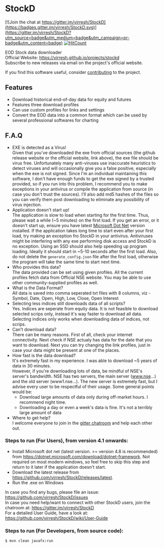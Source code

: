 # StockD
[![Join the chat at https://gitter.im/virresh/StockD](https://badges.gitter.im/virresh/StockD.svg)](https://gitter.im/virresh/StockD?utm_source=badge&utm_medium=badge&utm_campaign=pr-badge&utm_content=badge)
[![HitCount](http://hits.dwyl.com/virresh/StockD.svg)](http://hits.dwyl.com/virresh/StockD)

EOD Stock data downloader  
Official Website: https://virresh.github.io/projects/stockd  
Subscribe to new releases via email on the project's official website.

If you find this software useful, consider [contributing](https://github.com/virresh/StockD/wiki/Contributing) to the project.  

## Features
- Download historical end-of-day data for equity and futures
- Features three download profiles
- Can use custom profiles for links and settings
- Convert the EOD data into a common format which can be used by several professional softwares for charting

## F.A.Q
- EXE is detected as a Virus!  
Given that you've downloaded the exe from official sources (the github release website or the official website, link above), the exe file should be virus free. Unfortunately many anti-viruses use inaccurate heuristics to detect viruses and will occasionally give you a false positive, especially when the exe is not signed. Since I'm an individual maintaining this software, I don't have enough funds to get the exe signed by a trusted provided, so if you run into this problem, I recommend you to make exceptions in your antivirus or compile the application from source (in case you don't trust the sources). I'll also add md5 hashes of the files so you can verify them post downloading to eliminate any possibility of virus injection.  
- Application doesn't start up!  
The application is slow to load when starting for the first time. Thus, please wait a while (~5 minutes) on the first load. If you get an error, or it doesn't start up, ensure you have latest [Microsoft Dot Net](https://dotnet.microsoft.com/download/dotnet-framework) version installed. If the application takes long time to start even after your first load, try making an exception fro StockD in your antivirus. Antiviruses might be interfering with any exe performing disk access and StockD is no exception. Using an SSD should also help speeding up program loading. Ideally it should start in ~5-10 seconds after the first load. Also, do not delete the `generate_config.json` file after the first load, otherwise the program will take the same time to start next time.  
- Who provides this data?  
The data provided can be set using given profiles. All the current profiles fetch data from Official NSE website. You may be able to use other community-supplied profiles as well.
- What is the Data Format?  
All data is saved into comma seperated txt files with 8 columns, viz - Symbol, Date, Open, High, Low, Close, Open Interest
- Selecting less indices still downloads data of all scripts?  
Yes. Indices are seperate from equity data. It is not feasible to download selected scrips only, instead it's way faster to download all data. Selecting indices only works when downloading data of indices, not scrips.
- Can't download data?  
There can be many reasons. First of all, check your internet connectivity. Next check if NSE actualy has data for the date that you want to download. Next you can try changing the link profiles, just in case your data might be present at one of the places.
- How fast is the data download?  
It's extremely fast in my experience. I was able to download ~5 years of data in 30 minutes.  
However, if you're downloading lots of data, be mindful of NSE's server's bandwidth. NSE has two servers, the main server (www.nse...) and the old server (www1.nse...). The new server is extremely fast, but I advise every user to be respectful of their usage. Some general points would be:  
    - Download large amounts of data only during off-market hours. I recommend night time.
    - Downloading a day or even a week's data is fine. It's not a terribly large amount of data
- Where to get help?  
I welcome everyone to join in the [gitter chatroom](https://gitter.im/virresh/StockD) and help each other out.

### Steps to run (For Users), from version 4.1 onwards:
- Install Microsoft dot net (latest version. >= version 4.8 is recommended) from https://dotnet.microsoft.com/download/dotnet-framework. Not required on most modern windows, so feel free to skip this step and return to it later if the application doesn't start.
- Download the latest release from https://github.com/virresh/StockD/releases/latest.
- Run the .exe on Windows

In case you find any bugs, please file an issue: https://github.com/virresh/StockD/issues  
In case you need help/want to connect with other StockD users, join the chatroom at: https://gitter.im/virresh/StockD  
For a detailed User Guide, have a look at: https://github.com/virresh/StockD/wiki/User-Guide

### Steps to run (For Developers, from source code):  
```
$ mvn clean javafx:run
```
